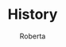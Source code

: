 ---
layout: post
title: History
author: Roberta
section: about
categories: [about, roberta]
audience: ''
keywords: ''
goals: ''
actions: ''
---